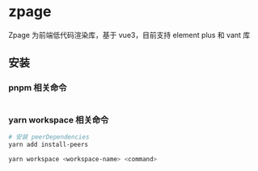# zpage

Zpage 为前端低代码渲染库，基于 vue3，目前支持 element plus 和 vant 库

## 安装

### pnpm 相关命令

```bash


```

### yarn workspace 相关命令

```bash
# 安装 peerDependencies
yarn add install-peers

yarn workspace <workspace-name> <command>
```
